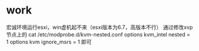 # work
宏诚环境运行esxi，win虚机起不来（esxi版本为6.7，高版本不行）
通过修改xvp节点上的
cat /etc/modprobe.d/kvm-nested.conf 
options kvm_intel nested = 1 
options kvm ignore_msrs = 1
即可
